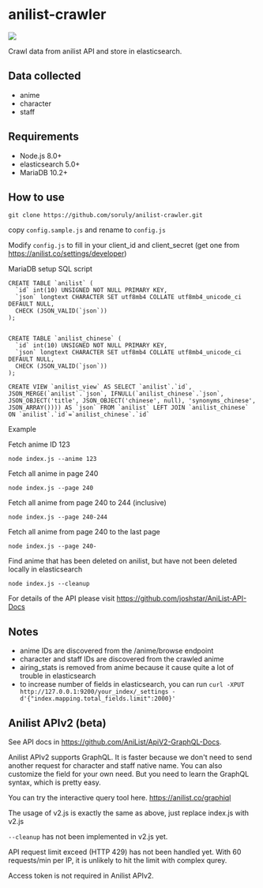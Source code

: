 # anilist-crawler
[![](https://david-dm.org/soruly/anilist-crawler/status.svg)](https://david-dm.org/soruly/anilist-crawler)

Crawl data from anilist API and store in elasticsearch.

## Data collected
- anime
- character
- staff

## Requirements
- Node.js 8.0+
- elasticsearch 5.0+
- MariaDB 10.2+

## How to use
`git clone https://github.com/soruly/anilist-crawler.git`

copy `config.sample.js` and rename to `config.js`

Modify `config.js` to fill in your client_id and client_secret (get one from https://anilist.co/settings/developer)

MariaDB setup SQL script
```
CREATE TABLE `anilist` (
  `id` int(10) UNSIGNED NOT NULL PRIMARY KEY,
  `json` longtext CHARACTER SET utf8mb4 COLLATE utf8mb4_unicode_ci DEFAULT NULL,
  CHECK (JSON_VALID(`json`))
);


CREATE TABLE `anilist_chinese` (
  `id` int(10) UNSIGNED NOT NULL PRIMARY KEY,
  `json` longtext CHARACTER SET utf8mb4 COLLATE utf8mb4_unicode_ci DEFAULT NULL,
  CHECK (JSON_VALID(`json`))
);

CREATE VIEW `anilist_view` AS SELECT `anilist`.`id`, JSON_MERGE(`anilist`.`json`, IFNULL(`anilist_chinese`.`json`, JSON_OBJECT('title', JSON_OBJECT('chinese', null), 'synonyms_chinese', JSON_ARRAY()))) AS `json` FROM `anilist` LEFT JOIN `anilist_chinese` ON `anilist`.`id`=`anilist_chinese`.`id`
```

Example

Fetch anime ID 123

`node index.js --anime 123`


Fetch all anime in page 240

`node index.js --page 240`


Fetch all anime from page 240 to 244 (inclusive)

`node index.js --page 240-244`


Fetch all anime from page 240 to the last page

`node index.js --page 240-`


Find anime that has been deleted on anilist, but have not been deleted locally in elasticsearch

`node index.js --cleanup`

For details of the API please visit https://github.com/joshstar/AniList-API-Docs

## Notes
- anime IDs are discovered from the /anime/browse endpoint
- character and staff IDs are discovered from the crawled anime
- airing_stats is removed from anime because it cause quite a lot of trouble in elasticsearch
- to increase number of fields in elasticsearch, you can run
`curl -XPUT http://127.0.0.1:9200/your_index/_settings -d'{"index.mapping.total_fields.limit":2000}'`

## Anilist APIv2 (beta)
See API docs in https://github.com/AniList/ApiV2-GraphQL-Docs.

Anilist APIv2 supports GraphQL. It is faster because we don't need to send another request for character and staff native name. You can also customize the field for your own need. But you need to learn the GraphQL syntax, which is pretty easy.

You can try the interactive query tool here. https://anilist.co/graphiql

The usage of v2.js is exactly the same as above, just replace index.js with v2.js

`--cleanup` has not been implemented in v2.js yet.

API request limit exceed (HTTP 429) has not been handled yet. With 60 requests/min per IP, it is unlikely to hit the limit with complex qurey.

Access token is not required in Anilist APIv2.
